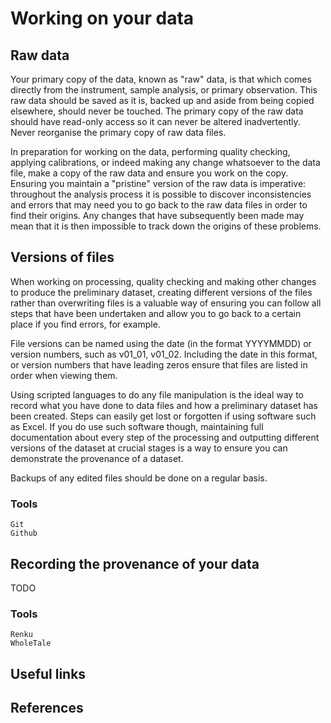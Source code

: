 # Working on your data #

## Raw data ##

Your primary copy of the data, known as "raw" data, is that which comes directly from the instrument, sample analysis, or primary observation. This raw data should be saved as it is, backed up and aside from being copied elsewhere, should never be touched. The primary copy of the raw data should have read-only access so it can never be altered inadvertently. Never reorganise the primary copy of raw data files.

In preparation for working on the data, performing quality checking, applying calibrations, or indeed making any change whatsoever to the data file, make a copy of the raw data and ensure you work on the copy. Ensuring you maintain a "pristine" version of the raw data is imperative: throughout the analysis process it is possible to discover inconsistencies and errors that may need you to go back to the raw data files in order to find their origins. Any changes that have subsequently been made may mean that it is then impossible to track down the origins of these problems.

## Versions of files ##

When working on processing, quality checking and making other changes to produce the preliminary dataset, creating different versions of the files rather than overwriting files is a valuable way of ensuring you can follow all steps that have been undertaken and allow you to go back to a certain place if you find errors, for example.

File versions can be named using the date (in the format YYYYMMDD) or version numbers, such as v01_01, v01_02. Including the date in this format, or version numbers that have leading zeros ensure that files are listed in order when viewing them.

Using scripted languages to do any file manipulation is the ideal way to record what you have done to data files and how a preliminary dataset has been created. Steps can easily get lost or forgotten if using software such as Excel. If you do use such software though, maintaining full documentation about every step of the processing and outputting different versions of the dataset at crucial stages is a way to ensure you can demonstrate the provenance of a dataset.

Backups of any edited files should be done on a regular basis.

### Tools ###

    Git
    Github

## Recording the provenance of your data ##

TODO

### Tools ###

    Renku
    WholeTale

## Useful links ## 

## References ##